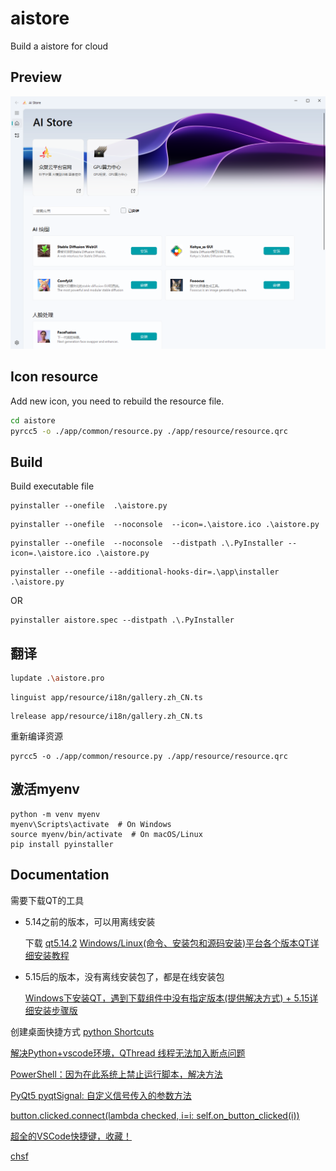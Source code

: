 <!--
 * @Author: Firmin.Sun fmsunyh@gmail.com
 * @Date: 2024-06-14 18:28:18
 * @LastEditors: Firmin.Sun fmsunyh@gmail.com
 * @LastEditTime: 2024-07-26 11:34:58
 * @FilePath: \aistore\README.md
 * @Description: Content of readme
-->
# aistore
Build a aistore for cloud

Preview
-------
![Preview](Preview.PNG)

## Icon resource

Add new icon, you need to rebuild the resource file.
```bash
cd aistore
pyrcc5 -o ./app/common/resource.py ./app/resource/resource.qrc
```

## Build
Build executable file 
```
pyinstaller --onefile  .\aistore.py
```

```
pyinstaller --onefile  --noconsole  --icon=.\aistore.ico .\aistore.py
```

```
pyinstaller --onefile  --noconsole  --distpath .\.PyInstaller --icon=.\aistore.ico .\aistore.py
```

```
pyinstaller --onefile --additional-hooks-dir=.\app\installer .\aistore.py
```

OR
```
pyinstaller aistore.spec --distpath .\.PyInstaller
```

## 翻译
```sh
lupdate .\aistore.pro
```

```
linguist app/resource/i18n/gallery.zh_CN.ts
```


```
lrelease app/resource/i18n/gallery.zh_CN.ts
```

重新编译资源
```
pyrcc5 -o ./app/common/resource.py ./app/resource/resource.qrc
```

##  激活myenv
```
python -m venv myenv
myenv\Scripts\activate  # On Windows
source myenv/bin/activate  # On macOS/Linux
pip install pyinstaller

```


Documentation
-------------

需要下载QT的工具

- 5.14之前的版本，可以用离线安装

    下载  [qt5.14.2](https://download.qt.io/archive/qt/5.14/5.14.2/qt-opensource-windows-x86-5.14.2.exe)
    [Windows/Linux(命令、安装包和源码安装)平台各个版本QT详细安装教程](https://blog.csdn.net/new9232/article/details/132590691)


- 5.15后的版本，没有离线安装包了，都是在线安装包

    [Windows下安装QT，遇到下载组件中没有指定版本(提供解决方式) + 5.15详细安装步骤版](https://blog.csdn.net/qq_38141255/article/details/136968221)

创建桌面快捷方式
[python Shortcuts](https://winshell.readthedocs.io/en/latest/shortcuts.html)


[解决Python+vscode环境，QThread 线程无法加入断点问题](https://blog.csdn.net/kanbang/article/details/133808155)

[PowerShell：因为在此系统上禁止运行脚本，解决方法](https://syxdevcode.github.io/2021/09/04/PowerShell%EF%BC%9A%E5%9B%A0%E4%B8%BA%E5%9C%A8%E6%AD%A4%E7%B3%BB%E7%BB%9F%E4%B8%8A%E7%A6%81%E6%AD%A2%E8%BF%90%E8%A1%8C%E8%84%9A%E6%9C%AC%EF%BC%8C%E8%A7%A3%E5%86%B3%E6%96%B9%E6%B3%95/)


[PyQt5 pyqtSignal: 自定义信号传入的参数方法](https://blog.csdn.net/qq_39560620/article/details/105711799)


[button.clicked.connect(lambda checked, i=i: self.on_button_clicked(i))](https://stackoverflow.com/questions/35819538/using-lambda-expression-to-connect-slots-in-pyqt)

[超全的VSCode快捷键，收藏！](https://juejin.cn/post/7258140838139641917)

[chsf](https://github.com/ods-im/CuteHttpFileServer)